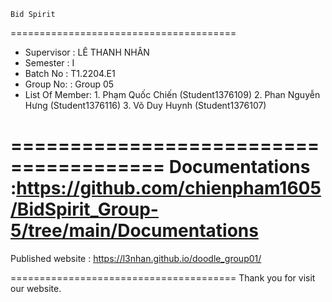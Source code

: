 	Bid Spirit
=======================================
+ Supervisor		: LÊ THANH NHÂN
+ Semester		: I	
+ Batch No		: T1.2204.E1	
+ Group No:		: Group 05
+ List Of Member:
		1. Phạm Quốc Chiến 	(Student1376109)
		2. Phan Nguyễn Hưng	(Student1376116)
		3. Võ Duy Huynh		(Student1376107)	

=======================================
Documentations :https://github.com/chienpham1605/BidSpirit_Group-5/tree/main/Documentations
=======================================
Published website : https://l3nhan.github.io/doodle_group01/


	
=======================================
Thank you for visit our website.
